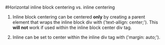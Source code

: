 #Horizontal inline block centering vs. inline centering

1. Inline block centering can be centered __only__ by creating a parent element that wraps the inline block div with ('text-allign: center;'). This __will not__ work if used within the inline block center div tag.

1. Inline can be set to center within the inline div tag with ('margin: auto;').
